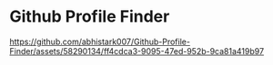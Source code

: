 # Github Profile Finder



https://github.com/abhistark007/Github-Profile-Finder/assets/58290134/ff4cdca3-9095-47ed-952b-9ca81a419b97




